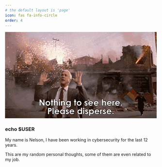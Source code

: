 ```yaml
---
# the default layout is 'page'
icon: fas fa-info-circle
order: 4
---
```



<img src="/assets/images/nothing-to-see.gif" alt="Nothing to see">



### echo $USER   

My name is Nelson, I have been working in cybersecurity for the last 12 years.

This are my random personal thoughts, some of them are even related to my job.


